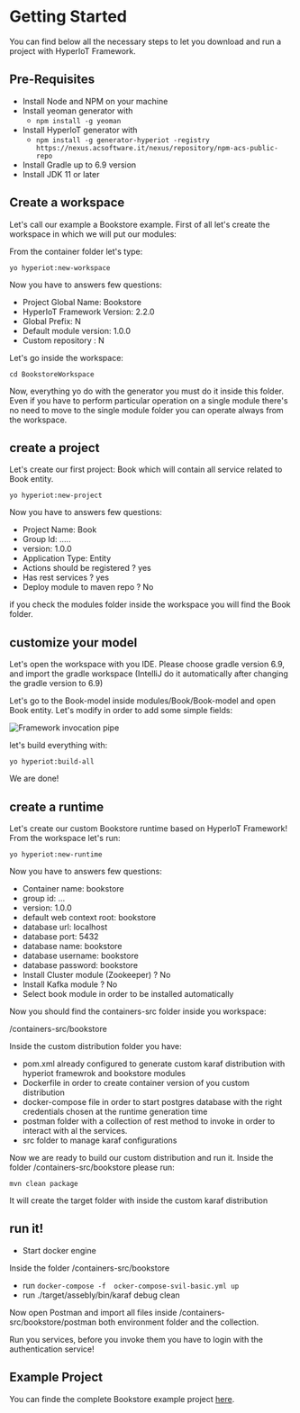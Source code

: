 # Getting Started [](id=getting-started)

You can find below all the necessary steps to let you download and run a project with HyperIoT Framework.

## Pre-Requisites

* Install Node and NPM on your machine
* Install yeoman generator with
    * ``` npm install -g yeoman ```
* Install HyperIoT generator with
    * ``` npm install -g generator-hyperiot -registry https://nexus.acsoftware.it/nexus/repository/npm-acs-public-repo ```
* Install Gradle up to 6.9 version
* Install JDK 11 or later

## Create a workspace

Let's call our example a Bookstore example. First of all let's create the workspace in which we will put our modules:

From the container folder let's type:

``` yo hyperiot:new-workspace ```

Now you have to answers few questions:

* Project Global Name: Bookstore
* HyperIoT Framework Version: 2.2.0
* Global Prefix: N
* Default module version: 1.0.0
* Custom repository : N

Let's go inside the workspace:

``` cd BookstoreWorkspace ```

Now, everything yo do with the generator you must do it inside this folder.
Even if you have to perform particular operation on a single module there's no need to move to the single module folder you can operate always from the workspace.

## create a project

Let's create our first project: Book which will contain all service related to Book entity.

``` yo hyperiot:new-project ```

Now you have to answers few questions:

* Project Name: Book
* Group Id: .....
* version: 1.0.0
* Application Type: Entity
* Actions should be registered ? yes
* Has rest services ? yes
* Deploy module to maven repo ? No

if you check the modules folder inside the workspace you will find the Book folder.

## customize your model

Let's open the workspace with you IDE.
Please choose gradle version 6.9, and import the gradle workspace (IntelliJ do it automatically after changing the gradle version to 6.9)

Let's go to the Book-model inside modules/Book/Book-model and open Book entity. Let's modify in order to add some simple fields:

![Framework invocation pipe](../images/book-model.png)

let's build everything with:

``` yo hyperiot:build-all ```

We are done!

## create a runtime

Let's create our custom Bookstore runtime based on HyperIoT Framework!
From the workspace let's run:

``` yo hyperiot:new-runtime ```

Now you have to answers few questions:

* Container name: bookstore
* group id: ...
* version: 1.0.0
* default web context root: bookstore
* database url: localhost
* database port: 5432
* database name: bookstore
* database username: bookstore
* database password: bookstore
* Install Cluster module (Zookeeper) ? No
* Install Kafka module ? No
* Select book module in order to be installed automatically

Now you should find the containers-src folder inside you workspace:

<workspace>/containers-src/bookstore

Inside the custom distribution folder you have:

* pom.xml already configured to generate custom karaf distribution with hyperiot framewrok and bookstore modules
* Dockerfile in order to create container version of you custom distribution
* docker-compose file in order to start postgres database with the right credentials chosen at the runtime generation time
* postman folder with a collection of rest method to invoke in order to interact with al the services.
* src folder to manage karaf configurations

Now we are ready to build our custom distribution and run it.
Inside the folder  <workspace>/containers-src/bookstore please run:

``` mvn clean package ```

It will create the target folder with inside the custom karaf distribution

## run it!

* Start docker engine

Inside the folder <workspace>/containers-src/bookstore

* run ``` docker-compose -f  ocker-compose-svil-basic.yml up ```
* run ./target/assebly/bin/karaf debug clean

Now open Postman and import all files inside <workspace>/containers-src/bookstore/postman both environment folder and the collection.

Run you services, before you invoke them you have to login with the authentication service!


## Example Project

You can finde the complete Bookstore example project [here](https://github.com/ACSoftwareTeam/BookstoreExample).